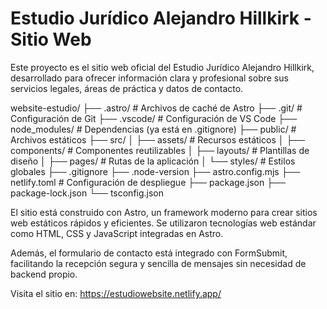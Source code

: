 # Estudio Jurídico Alejandro Hillkirk - Sitio Web

Este proyecto es el sitio web oficial del Estudio Jurídico Alejandro Hillkirk, desarrollado para ofrecer información clara y profesional sobre sus servicios legales, áreas de práctica y datos de contacto.

website-estudio/
├── .astro/           # Archivos de caché de Astro
├── .git/             # Configuración de Git
├── .vscode/          # Configuración de VS Code
├── node_modules/     # Dependencias (ya está en .gitignore)
├── public/           # Archivos estáticos
├── src/
│   ├── assets/       # Recursos estáticos
│   ├── components/   # Componentes reutilizables
│   ├── layouts/      # Plantillas de diseño
│   ├── pages/        # Rutas de la aplicación
│   └── styles/       # Estilos globales
├── .gitignore
├── .node-version
├── astro.config.mjs
├── netlify.toml      # Configuración de despliegue
├── package.json
├── package-lock.json
└── tsconfig.json

El sitio está construido con Astro, un framework moderno para crear sitios web estáticos rápidos y eficientes. Se utilizaron tecnologías web estándar como HTML, CSS y JavaScript integradas en Astro.

Además, el formulario de contacto está integrado con FormSubmit, facilitando la recepción segura y sencilla de mensajes sin necesidad de backend propio.

Visita el sitio en: https://estudiowebsite.netlify.app/



